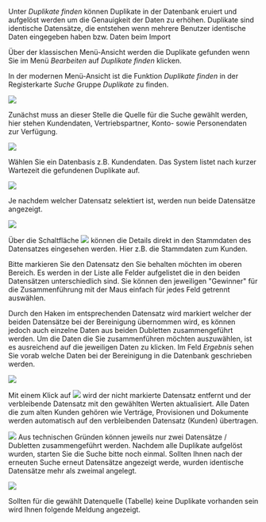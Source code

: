Unter *Duplikate finden* können Duplikate in der Datenbank eruiert und aufgelöst werden um die Genauigkeit der Daten zu erhöhen. Duplikate sind identische Datensätze, die entstehen wenn mehrere Benutzer identische Daten eingegeben haben bzw. Daten beim Import 

Über der klassischen Menü-Ansicht werden die Duplikate gefunden wenn Sie im Menü *Bearbeiten* auf *Duplikate finden* klicken. 

In der modernen Menü-Ansicht ist die Funktion *Duplikate finden* in der Registerkarte *Suche* Gruppe *Duplikate* zu finden.

![](http://xpecto.github.io/docs/xpecto/Bearbeiten/Dublikate_finden/Duplikat_menue.png)


Zunächst muss an dieser Stelle die Quelle für die Suche gewählt werden, hier stehen Kundendaten, Vertriebspartner, Konto- sowie Personendaten zur Verfügung. 

![](http://xpecto.github.io/docs/xpecto/Bearbeiten/Dublikate_finden/Datenquelle_waehlen.png)

Wählen Sie ein Datenbasis z.B. Kundendaten. Das System listet nach kurzer Wartezeit die gefundenen Duplikate auf.

![](http://xpecto.github.io/docs/xpecto/Bearbeiten/Dublikate_finden/Ergebnisliste_Duplikate.png)

Je nachdem welcher Datensatz selektiert ist, werden nun beide Datensätze angezeigt. 

![](http://xpecto.github.io/docs/xpecto/Bearbeiten/Dublikate_finden/Auswahl_Duplikat.png)

Über die Schaltfläche ![](http://xpecto.github.io/docs/xpecto/Bearbeiten/Dublikate_finden/Button_anzeigen.png) können die Details direkt in den Stammdaten des Datensatzes eingesehen werden. Hier z.B. die Stammdaten zum Kunden.



Bitte markieren Sie den Datensatz den Sie behalten möchten im oberen Bereich. Es werden in der Liste alle Felder aufgelistet die in den beiden Datensätzen unterschiedlich sind. Sie können den jeweiligen "Gewinner" für die Zusammenführung mit der Maus einfach für jedes Feld getrennt auswählen.

Durch den Haken im entsprechenden Datensatz wird markiert welcher der beiden Datensätze bei der Bereinigung übernommen wird, es können jedoch auch einzelne Daten aus beiden Dubletten zusammengeführt werden. Um die Daten die Sie zusammenführen möchten auszuwählen, ist es ausreichend auf die jeweiligen Daten zu klicken. Im Feld *Ergebnis* sehen Sie vorab welche Daten bei der  Bereinigung in die Datenbank geschrieben werden. 

![](http://xpecto.github.io/docs/xpecto/Bearbeiten/Dublikate_finden/Duplikat_merge.png)

Mit einem Klick auf ![](http://xpecto.github.io/docs/img/img_1421247414670.png) wird der nicht markierte Datensatz entfernt und der verbleibende Datensatz mit den gewählten Werten aktualisiert. Alle Daten die zum alten Kunden gehören wie Verträge, Provisionen und Dokumente werden automatisch auf den verbleibenden Datensatz (Kunden) übertragen.

![](http://xpecto.github.io/docs/xpecto/Grafiken/gr_gluehbirne.jpg) Aus technischen Gründen können jeweils nur zwei Datensätze / Dubletten zusammengeführt werden. Nachdem alle Duplikate aufgelöst wurden, starten Sie die Suche bitte noch einmal. 
Sollten Ihnen nach der erneuten Suche erneut Datensätze angezeigt werde, wurden identische Datensätze mehr als zweimal angelegt.

![](http://xpecto.github.io/docs/xpecto/Bearbeiten/Dublikate_finden/Keine_Duplikate_gefunden.png)

Sollten für die gewählt Datenquelle (Tabelle) keine Duplikate vorhanden sein wird Ihnen folgende Meldung angezeigt.
